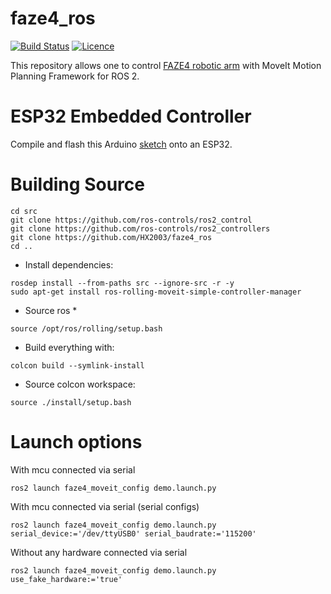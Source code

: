 # faze4_ros

[![Build Status](https://github.com/HX2003/faze4_ros/actions/workflows/rolling-semi-binary-build.yml/badge.svg?branch=main)](https://github.com/HX2003/faze4_ros/actions/workflows/rolling-semi-binary-build.yml?branch=main)
[![Licence](https://img.shields.io/badge/License-Apache%202.0-blue.svg)](https://opensource.org/licenses/Apache-2.0)

This repository allows one to control [FAZE4 robotic arm](https://github.com/PCrnjak/Faze4-Robotic-arm) with MoveIt Motion Planning Framework for ROS 2.

# ESP32 Embedded Controller

Compile and flash this Arduino [sketch](https://github.com/HX2003/faze4_ros/blob/main/faze4_embedded_controller/ESP32Faze4Controller/ESP32Faze4Controller.ino) onto an ESP32.

# Building Source
```
cd src
git clone https://github.com/ros-controls/ros2_control
git clone https://github.com/ros-controls/ros2_controllers
git clone https://github.com/HX2003/faze4_ros
cd ..
```

* Install dependencies:
```
rosdep install --from-paths src --ignore-src -r -y
sudo apt-get install ros-rolling-moveit-simple-controller-manager
```

* Source ros *
```
source /opt/ros/rolling/setup.bash
```

* Build everything with:
```
colcon build --symlink-install
```

* Source colcon workspace:
 ```
source ./install/setup.bash
 ```

# Launch options
With mcu connected via serial
 ```
ros2 launch faze4_moveit_config demo.launch.py
 ```
 With mcu connected via serial (serial configs)
 ```
ros2 launch faze4_moveit_config demo.launch.py serial_device:='/dev/ttyUSB0' serial_baudrate:='115200'
 ```
Without any hardware connected via serial
 ```
ros2 launch faze4_moveit_config demo.launch.py use_fake_hardware:='true'
```
